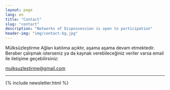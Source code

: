 ```yaml
---
layout: page
lang: en
title: "Contact"
slug: "contact"
description: "Networks of Dispossession is open to participation"
header-img: "img/contact-bg.jpg"
---
```



Mülksüzleştirme Ağları katılıma açıktır, aşama aşama devam etmektedir. Beraber çalışmak isterseniz ya da kaynak verebileceğiniz veriler varsa email ile iletişime geçebilirsiniz:

<a href="mailto:mulksuzlestirme@gmail.com">mulksuzlestirme@gmail.com</a>

<hr>

{% include newsletter.html %}

